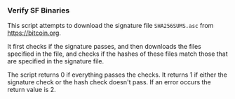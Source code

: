 ### Verify SF Binaries

This script attempts to download the signature file `SHA256SUMS.asc` from
https://bitcoin.org.

It first checks if the signature passes, and then downloads the files specified
in the file, and checks if the hashes of these files match those that are
specified in the signature file.

The script returns 0 if everything passes the checks. It returns 1 if either
the signature check or the hash check doesn't pass. If an error occurs the
return value is 2.
